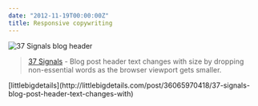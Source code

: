 ```yaml
---
date: "2012-11-19T00:00:00Z"
title: Responsive copywriting
---
```


![37 Signals blog header](/img/posts/37signals-header.png)
<blockquote><a href="http://37signals.com/svn/">37 Signals</a> - Blog post header text changes with size by dropping non-essential words as the browser viewport gets smaller.</blockquote>
[littlebigdetails](http://littlebigdetails.com/post/36065970418/37-signals-blog-post-header-text-changes-with)
